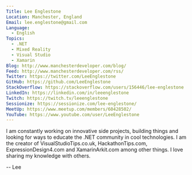 ```yaml
---
Title: Lee Englestone
Location: Manchester, England
Email: lee.englestone@gmail.com
Language:
  - English
Topics:
  - .NET
  - Mixed Reality
  - Visual Studio
  - Xamarin
Blog: http://www.manchesterdeveloper.com/blog/
Feed: http://www.manchesterdeveloper.com/rss/
Twitter: https://twitter.com/LeeEnglestone
GitHub: https://github.com/LeeEnglestone
StackOverflow: https://stackoverflow.com/users/156446/lee-englestone
LinkedIn: https://linkedin.com/in/leeenglestone
Twitch: https://twitch.tv/leeenglestone
Sessionize: https://sessionize.com/lee-englestone/
MeetUp: https://www.meetup.com/members/60428502/
YouTube: https://www.youtube.com/user/LeeEnglestone
---
```

I am constantly working on innovative side projects, building things and looking for ways to educate the .NET community in cool technologies.
I am the creator of VisualStudioTips.co.uk, HackathonTips.com, ExpressionDesign4.com and XamarinArkit.com among other things.
I love sharing my knowledge with others.

-- Lee
